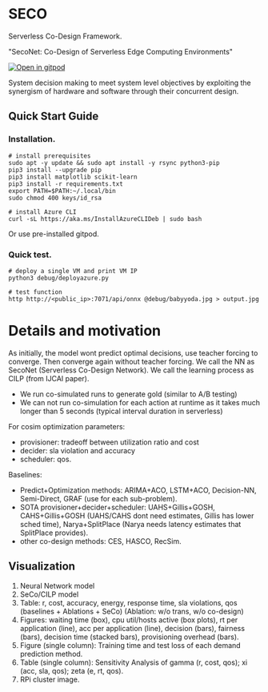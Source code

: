 # SECO

Serverless Co-Design Framework.

"SecoNet: Co-Design of Serverless Edge Computing Environments"

<a href="https://gitpod.io/#https://github.com/shreshthtuli/SECO/">
    <img src="https://gitpod.io/button/open-in-gitpod.svg" alt="Open in gitpod">
  </a>

System decision making to meet system level objectives by exploiting the synergism of hardware and software through their concurrent design.

## Quick Start Guide

### Installation.

```console
# install prerequisites
sudo apt -y update && sudo apt install -y rsync python3-pip
pip3 install --upgrade pip
pip3 install matplotlib scikit-learn
pip3 install -r requirements.txt
export PATH=$PATH:~/.local/bin
sudo chmod 400 keys/id_rsa

# install Azure CLI
curl -sL https://aka.ms/InstallAzureCLIDeb | sudo bash
```

Or use pre-installed gitpod.

### Quick test.

```console
# deploy a single VM and print VM IP
python3 debug/deployazure.py

# test function
http http://<public_ip>:7071/api/onnx @debug/babyyoda.jpg > output.jpg
```

# Details and motivation

As initially, the model wont predict optimal decisions, use teacher forcing to converge. Then converge again without teacher forcing.
We call the NN as SecoNet (Serverless Co-Design Network). We call the learning process as CILP (from IJCAI paper).

- We run co-simulated runs to generate gold (similar to A/B testing)
- We can not run co-simulation for each action at runtime as it takes much longer than 5 seconds (typical interval duration in serverless)

For cosim optimization parameters:

- provisioner: tradeoff between utilization ratio and cost
- decider: sla violation and accuracy
- scheduler: qos.

Baselines:

- Predict+Optimization methods: ARIMA+ACO, LSTM+ACO, Decision-NN, Semi-Direct, GRAF (use for each sub-problem).
- SOTA provisioner+decider+scheduler: UAHS+Gillis+GOSH, CAHS+Gillis+GOSH (UAHS/CAHS dont need estimates, Gillis has lower sched time), Narya+SplitPlace (Narya needs latency estimates that SplitPlace provides).
- other co-design methods: CES, HASCO, RecSim.

## Visualization

1. Neural Network model
2. SeCo/CILP model
3. Table: r, cost, accuracy, energy, response time, sla violations, qos (baselines + Ablations + SeCo) (Ablation: w/o trans, w/o co-design)
4. Figures: waiting time (box), cpu util/hosts active (box plots), rt per application (line), acc per application (line), decision (bars), fairness (bars), decision time (stacked bars), provisioning overhead (bars).
5. Figure (single column): Training time and test loss of each demand prediction method.
6. Table (single column): Sensitivity Analysis of gamma (r, cost, qos); xi (acc, sla, qos); zeta (e, rt, qos). 
7. RPi cluster image.
